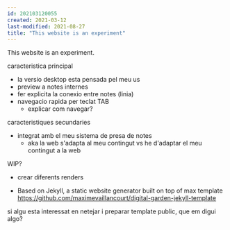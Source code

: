 ```yaml
---
id: 202103120055
created: 2021-03-12
last-modified: 2021-08-27
title: "This website is an experiment"
---
```

This website is an experiment. 




caracteristica principal
- la versio desktop esta pensada pel meu us
- preview a notes internes
- fer explicita la conexio entre notes (linia)
- navegacio rapida per teclat TAB
    - explicar com navegar?

caracteristiques secundaries 
- integrat amb el meu sistema de presa de notes 
    - aka la web s'adapta al meu contingut vs he d'adaptar el meu contingut a la web 


WIP?
- crear diferents renders



- Based on Jekyll, a static website generator
built on top of max template
https://github.com/maximevaillancourt/digital-garden-jekyll-template

si algu esta interessat en netejar i preparar template public, que em digui algo?